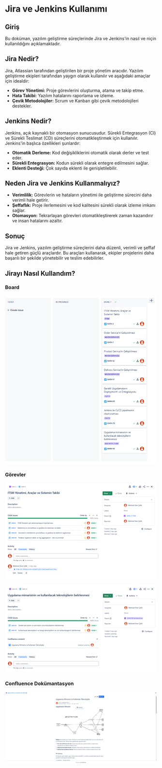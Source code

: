 # Jira ve Jenkins Kullanımı

## Giriş

Bu doküman, yazılım geliştirme süreçlerinde Jira ve Jenkins'in nasıl ve niçin kullanıldığını açıklamaktadır.

## Jira Nedir?

Jira, Atlassian tarafından geliştirilen bir proje yönetim aracıdır. Yazılım geliştirme ekipleri tarafından yaygın olarak kullanılır ve aşağıdaki amaçlar için idealdir:

- **Görev Yönetimi:** Proje görevlerini oluşturma, atama ve takip etme.
- **Hata Takibi:** Yazılım hatalarını raporlama ve izleme.
- **Çevik Metodolojiler:** Scrum ve Kanban gibi çevik metodolojileri destekler.

## Jenkins Nedir?

Jenkins, açık kaynaklı bir otomasyon sunucusudur. Sürekli Entegrasyon (CI) ve Sürekli Teslimat (CD) süreçlerini otomatikleştirmek için kullanılır. Jenkins'in başlıca özellikleri şunlardır:

- **Otomatik Derleme:** Kod değişikliklerini otomatik olarak derler ve test eder.
- **Sürekli Entegrasyon:** Kodun sürekli olarak entegre edilmesini sağlar.
- **Eklenti Desteği:** Çok sayıda eklenti ile genişletilebilir.

## Neden Jira ve Jenkins Kullanmalıyız?

- **Verimlilik:** Görevlerin ve hataların yönetimi ile geliştirme sürecini daha verimli hale getirir.
- **Şeffaflık:** Proje ilerlemesini ve kod kalitesini sürekli olarak izleme imkanı sağlar.
- **Otomasyon:** Tekrarlayan görevleri otomatikleştirerek zaman kazandırır ve insan hatalarını azaltır.

## Sonuç

Jira ve Jenkins, yazılım geliştirme süreçlerini daha düzenli, verimli ve şeffaf hale getiren güçlü araçlardır. Bu araçları kullanarak, ekipler projelerini daha başarılı bir şekilde yönetebilir ve teslim edebilirler.

## Jirayı Nasıl Kullandım?

### Board

![Board](images/board.png)

### Görevler

![Görev-1](images/jira.png)

![Görev-2](images/jira-2.png)

### Confluence Dokümantasyon

![Confluence](images/confluence.png)
